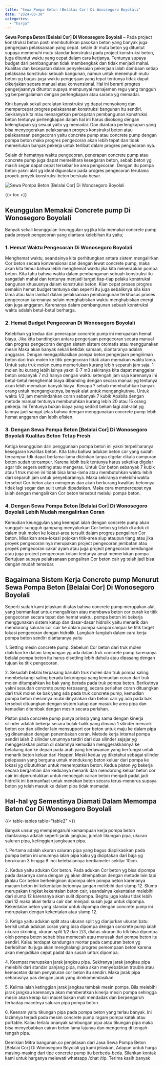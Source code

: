 ```yaml
---
title: "Sewa Pompa Beton [Belalai Cor] Di Wonosegoro Boyolali"
date: "2024-03-30"
categories: 
  - "harga"
---
```


**Sewa Pompa Beton \[Belalai Cor\] Di Wonosegoro Boyolali** – Pada project konstruksi beton pasti membutuhkan pasokan beton yang banyak juga pengerjaan pelaksanaan yang cepat. selain dr mutu beton yg dituntut supaya memenuhi mutu standar konstruksi pada project konstruksi beton, juga dituntut waktu yang cepat dalam cara kerjanya. Tentunya supaya budget dari pembangunan tidak membengkak dan tidak menjadi mahal. Kualitas dan kecepatan dalam penyelesaian pekerjaan ialah dambaan setiap pelaksana konstruksi sebuah bangunan, namun untuk menempuh mutu beton yg bagus juga waktu pengerjaan yang tepat tentunya tidak dapat dikerjakan secara manual atau konvensional. Hal ini berarti progres pengerjaannya dituntut supaya mempunyai manajemen regu yang tangguh yg berpengalaman dengan perlengkapan atau sarana yg memadai.

Kini banyak sekali peralatan konstruksi yg dapat menyokong dan mempercepat progres pelaksanaan konstruksi bangunan itu sendiri. Sekiranya kita mau menargetkan percepatan pembangunan konstruksi beton tentunya perlengkapan dalam hal ini harus disokong dengan kelengkapan yg sesuai yaitu yg memadai. Dan diantara perlengkapan yang bisa menyegerakan pelaksanaan progres konstruksi beton atau pelaksanaan pengecoran yaitu concrete pump atau concrete pump dengan pompa beton maka progres pengecoran akan lebih tepat dan tidak memerlukan banyak pekerja untuk terlibat dalam progres pengecoran nya.

Selain dr hematnya waktu pengecoran, penerapan concrete pump atau concrete pump juga dapat memelihara kesegaran beton, sebab beton yg masih segar dapat cepat tersebar ke area pengecoran. Dengan itu pompa beton yakni alat yg ideal digunakan pada progres pengecoran terutama proyek-proyek konstruksi beton berskala besar.

![Sewa Pompa Beton [Belalai Cor] Di Wonosegoro Boyolali](/images/sewa-concrete-pump-05.png)

{{< toc >}}

## Keunggulan Memakai Concrete pump Di Wonosegoro Boyolali

Banyak sekali keunggulan-keunggulan yg jika kita memakai concrete pump pada proyek pengecoran yang diantara kelebihan itu yaitu;

### 1\. Hemat Waktu Pengecoran Di Wonosegoro Boyolali

Menghemat waktu, seandainya kita perhitungkan antara sistem mengalirkan Cor beton secara konvensional dan dengan lewat concrete pump, maka akan kita temui bahwa lebih menghemat waktu jika kita menerapkan pompa beton. Kita tahu bahwa waktu dalam pembangunan sebuah konstruksi itu sangatlah mahal dan tentunya menjadi target tiap-tiap pelaku konstruksi bangunan khususnya dalam konstruksi beton. Kian cepat proses progres semakin hemat budget tentunya dan seperti itu juga sebaliknya bila kian lama atau kian lambat dalam pelaksanaan pembangunan terkhusus proses pengecoran karenanya selain menghabiskan waktu menghabiskan energi dan juga anggaran. Karenanya dalam pembangunan sebuah konstruksi waktu adalah betul-betul berharga.

### 2\. Hemat Budget Pengecoran Di Wonosegoro Boyolali

Kelebihan yg kedua dari penerapan concrete pump ini merupakan hemat biaya. Jika kita bandingkan antara pengerjaan pengecoran secara manual dan progres pengecoran dengan sistem sistem otomatis atau menggunakan mesin Maka akan banyak sekali ketidak samaan, diantaranya adalah anggaran. Dengan mengaplikasikan pompa beton pengerjaan pengiriman beton dari truk molen ke titik pengecoran tidak akan memakan waktu lama. Untuk satu truk molen cuma memerlukan kurang lebih separuh jam saja. 1 molen itu kurang lebih isinya yakni 6-7 m3 sekiranya kita dapat menggelar beton sebanyak 7 m3 hanya dengan waktu setengah jam saja karenanya ini betul-betul menghemat biaya dibanding dengan secara manual yg tentunya akan lebih memakan banyak biaya. Kenapa ? sebab membutuhkan banyak orang untuk mengangkutnya, banyak alat untuk mengangkutnya. Untuk waktu 1/2 jam memindahkan coran sebanyak 7 kubik Apabila dengan metode manual tentunya membutuhkan kurang lebih 20 atau 15 orang pekerja. Ini Tentunya bukan biaya yang sedikit belum lagi alat-alat yg lainnya jadi sangat jelas bahwa dengan menggunakan concrete pump lebih hemat anggaran dan lebih efisien.

### 3\. Dengan Sewa Pompa Beton \[Belalai Cor\] Di Wonosegoro Boyolali Kualitas Beton Tetap Fresh

Ketiga keunggulan dari penggunaan pompa beton ini yakni terpeliharanya kesegaran kwalitas beton. Kita tahu bahwa adukan beton cor yang sudah tercampur tdk dapat berlama-lama diizinkan tanpa digelar dikala campuran beton sudah tercampur. Karena lebih baik tentunya harus seketika digelar agar tdk segera setting atau mengeras. Untuk Cor beton sebanyak 7 kubik atau 1 truk molen ini tidak bisa lama-lama atau membutuhkan waktu lebih dari separuh jam untuk penyebarannya. Maka sekiranya melebihi waktu tersebut Cor beton akan mengeras dan akan berkurang kwalitas betonnya tidak lagi segar dan sulit untuk dipadatkan. Maka cara mempercepat nya ialah dengan mengalirkan Cor beton tersebut melalui pompa beton.

### 4\. Dengan Sewa Pompa Beton \[Belalai Cor\] Di Wonosegoro Boyolali Lebih Mudah mengalirkan Coran

Kemudian keunggulan yang keempat ialah dengan concrete pump akan sungguh-sungguh gampang menyalurkan Cor beton yg telah di aduk di dalam truk molen ke lokasi-area tersulit dalam progres pengaliran Cor beton. Misalkan area-lokasi pojokan titik-area slup ataupun tiang atau jika proyek pengecoran nya merupakan project pengecoran jembatan atau proyek pengecoran cakar ayam atau juga project pengecoran bendungan atau juga project pengecoran kolam tentunya amat memerlukan pompa. Bertujuan supaya pelaksanaan pengaliran Cor beton cair yg telah jadi bisa dengan mudah tersebar.

## Bagaimana Sistem Kerja Concrete pump Menurut Sewa Pompa Beton \[Belalai Cor\] Di Wonosegoro Boyolali

Seperti sudah kami jelaskan di atas bahwa concrete pump merupakan alat yang bermanfaat untuk mengalirkan atau membawa beton cor curah ke titik pengecoran secara tepat dan hemat waktu. pompa beton ini bekerja menggunakan sistem katup dan dasar-dasar hidrolik yaitu menarik dan mendorong saluran cor cair ke dalam pompa sampai sampai ke titik target lokasi pengecoran dengan hidrolik. Langkah-langkah dalam cara kerja pompa beton sendiri diantaranya yaitu

1\. Setting mesin concrete pump. Sebelum Cor beton dari truk molen dialirkan ke dalam tampungan yg ada dalam truk concrete pump karenanya belalai pompa beton itu harus disetting lebih dahulu atau dipasang dengan tujuan ke titik pengecoran.

2\. Sesudah belalai terpasang barulah truk molen dan truk pompa saling membelakangi saling beradu bokongnya yang kemudian coran dari truk molen ditumpahkan ke bak yang berada pada truk pompa beton. Berikutnya yakni sesudah concrete pump terpasang, secara perlahan coran dituangkan dari truk molen ke bak yang ada pada truk concrete pump, kemudian pompa beton mesinnya mulai dinyalakan dan beton cair yg ada pada bak tersebut dituangkan dengan sistem katup dan masuk ke area pipa dan kemudian ditembak dengan mesin secara perlahan.

Piston pada concrete pump punya prinsip yang sama dengan kinerja silinder adalah bekerja secara bolak-balik yang dimana 1 silinder menarik beton cor dan silinder lain mensupport cor beton untuk maju ke dalam pipa yg dinamakan dengan penembakan coran. Metode kerja internal pompa sendiri ialah 2 silinder umumnya terdiri dari dua silinder sejajar yg menggerakkan piston di dalamnya kemudian menggerakkannya ke belakang dan ke depan pada arah yang berlawanan yang berfungsi untuk menarik beton keluar dari Hopper. Meski kedua yg diketahui sebagai silinder pelepasan yang berguna untuk mendukung beton keluar dari pompa ke lokasi yg dibutuhkan untuk menempatkan beton. Kedua piston yg bekerja secara bergantian dan keduanya menarik dan mendorong keluar beton cor cair ini diperuntukkan untuk mencegah cairan beton menjadi padat jadi hidrolik ini bermanfaat untuk menekan beton secara terus-menerus supaya beton yg telah masuk ke dalam pipa tidak memadat.

## Hal-hal yg Semestinya Diamati Dalam Memompa Beton Cor Di Wonosegoro Boyolali

{{< table-tables table="table2" >}}

Banyak unsur yg mempengaruhi kemampuan kerja pompa beton diantaranya adalah seperti jarak jangkau, jumlah tikungan pipa, ukuran saluran pipa, ketinggian jangkauan pipa.

1\. Pertama adalah ukuran saluran pipa yang bagus diaplikasikan pada pompa beton ini umumnya ialah pipa kaku yg diciptakan dari baja yg berukuran 3 hingga 8 inci ketebalannya berdiameter sekitar 10cm.

2\. Kedua yaitu adukan Cor beton. Pada adukan Cor beton yg bisa dipompa pada dasarnya sama dengan yg akan ditempatkan dengan metode lain tapi jikalau Cor beton berkeinginan dipompa oleh pompa beton karenanya macam beton ini kekentalan betonnya jangan melebihi dari slump 12. Slump merupakan tingkat kekentalan beton cair, seandainya kekentalan melebihi dari slump 12 karenanya akan sulit dipompa. Begitu juga kalau tidak lebih dari 12 maka akan terlalu cair dan menjadi susah juga untuk dipompa. Kekentalan beton yang standar untuk dipompa dengan concrete pump ini merupakan dengan kekentalan atau slump 12.

3\. Ketiga yaitu adukan split atau ukuran split yg dianjurkan ukuran batu kerikil untuk adukan coran yang bisa dipompa dengan concrete pump ialah ukuran skrining, ukuran split 1/2 dan 2/3, diatas ukuran itu tdk bisa dipompa oleh pompa beton sebab bisa memecah atau merusak dari pompa beton itu sendiri. Kalau terdapat kandungan mortar pada campuran beton yg berlebihan itu juga akan menghalangi progres pemompaan beton karena akan menjadikan cepat padat dan susah untuk dipompa.

4\. Keempat merupakan jarak jangkau pipa. Sekiranya jarak jangkau pipa melebihi dari standar panjang pipa, maka akan menyebabkan trouble atau kemacetan dalam penyaluran cor beton itu sendiri. Maka jarak pipa seharusnya pas dengan jarak yang direkomendasikan.

5\. Kelima ialah ketinggian jarak jangkau tembak mesin pompa. Bila melebihi jarak jangkau karenanya akan memberatkan kinerja mesin pompa sehingga mesin akan kerap kali macet bakan mati mendadak dan berpengaruh terhadap macetnya saluran pipa pompa beton.

6\. Keenam yaitu tikungan pipa pada pompa beton yang terlau banyak. Ini lazimnya terjadi pada mesim concrete pump ragam pompa katak atau portable. Kalau terlalu bnanyak sambungan pipa atau tikungan pipa maka bisa menyebabkan cairan beton lama lajunya dan mengering di tengah-tengah pipa.

Demikian Mitra bangunan.co penjelasan dari Jasa Sewa Pompa Beton \[Belalai Cor\] Di Wonosegoro Boyolali yg kami jelaskan, Adapun untuk harga masing-masing dari tipe concrete pump itu berbeda-beda. Silahkan kontak kami untuk harganya melewati whatsapp /chat /tlp. Terima kasih banyak
